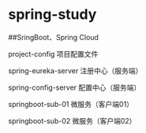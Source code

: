 # spring-study

##SringBoot、Spring Cloud

project-config 项目配置文件

spring-eureka-server 注册中心（服务端）

spring-config-server 配置中心（服务端）

springboot-sub-01 微服务（客户端01）

springboot-sub-02 微服务（客户端02）